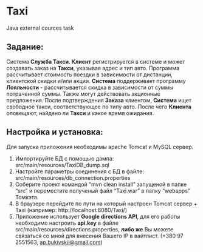 # Taxi
Java external cources task

## Задание:
Система **Служба Такси. Клиент** регистрируется в системе и может создавать заказ на **Такси**, указывая адрес и тип авто. Программа рассчитывает стоимость поездки в зависимости от дистанции, клиентской скидки и/или акции. **Система** поддерживает программу **Лояльности** - рассчитывается скидка в зависимости от суммы потраченной суммы. Также могут действовать акционные предложения. После подтверждения **Заказа** клиентом, **Система** ищет свободное такси, соответствующее по типу авто. После чего **Клиента** оповещают, найдено ли **Такси** и какое время ожидания.

## Настройка и установка:

Для запуска приложения необходимы apache Tomcat и MySQL сервер.

1. Импортируйте БД с помощью дампа: src/main/resources/TaxiDB_dump.sql
2. Настройте параметры соединения с БД в файле: src/main/resources/db_connection.properties
3. Соберите проект командой “mvn clean install” запущеной в папке “src” и переместите полученый файл “Taxi.war” в папку “webapps” Томкэта.
4. В браузере перейдите по пути на который настроен Tomcat сервер + Taxi (например: http://localhost:8080/Taxi/)
5. Приложение использует **Google directions API**, для его работы необходимо настроить **api.key** в файле src/main/resources/directions.properties, **либо же** Вы можете связаться со мной для внесения Вашего IP в вайтлист. 
(+380 97 2551563, ap.bukivskii@gmail.com)
